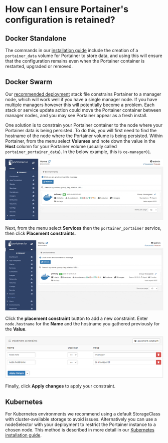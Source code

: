 # How can I ensure Portainer's configuration is retained?

## Docker Standalone

The commands in our [installation guide](../../start/install/server/docker/) include the creation of a `portainer_data` volume for Portainer to store data, and using this will ensure that the configuration remains even when the Portainer container is restarted, upgraded or removed.

## Docker Swarm

Our [recommended deployment](../../start/install/server/swarm/) stack file constrains Portainer to a manager node, which will work well if you have a single manager node. If you have multiple managers however this will potentially become a problem. Each stack or service update action could move the Portainer container between manager nodes, and you may see Portainer appear as a fresh install.

One solution is to constrain your Portainer container to the node where your Portainer data is being persisted. To do this, you will first need to find the hostname of the node where the Portainer volume is being persisted. Within Portainer, from the menu select **Volumes** and note down the value in the **Host** column for your Portainer volume \(usually called `portainer_portainer_data`\). In the below example, this is `ce-manager01`.

![](../../.gitbook/assets/2.9-swarm-portainer-volume-constrain-1.gif)

Next, from the menu select **Services** then the `portainer_portainer` service, then click **Placement constraints**.

![](../../.gitbook/assets/2.9-swarm-portainer-volume-constraints-2.gif)

Click the **placement constraint** button to add a new constraint. Enter `node.hostname` for the **Name** and the hostname you gathered previously for the **Value**.

![](../../.gitbook/assets/2.9-swarm-portainer-volume-constraints-3.png)

Finally, click **Apply changes** to apply your constraint.

## Kubernetes

For Kubernetes environments we recommend using a default StorageClass with cluster-available storage to avoid issues. Alternatively you can use a nodeSelector with your deployment to restrict the Portainer instance to a chosen node. This method is described in more detail in our [Kubernetes installation guide](../../start/install/server/kubernetes/baremetal.md#data-persistence).

